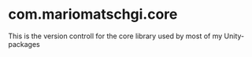 # com.mariomatschgi.core
This is the version controll for the core library used by most of my Unity-packages
